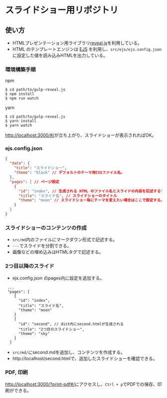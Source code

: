 # スライドショー用リポジトリ

## 使い方

* HTMLプレゼンテーション用ライブラリ[reveal.js](https://revealjs.com/)を利用している。
* HTML のテンプレートエンジンは [EJS](http://ejs.co/) を利用し、`src/ejs/ejs.config.json`に設定した値を読み込みHTMLを出力している。

### 環境構築手順
npm

```
$ cd path/to/gulp-reveal.js
$ npm install
$ npm run watch
```
yarn

```
$ cd path/to/gulp-reveal.js
$ yarn install
$ yarn watch
```


[http://localhost:3000/#/](http://localhost:3000/#/)が立ち上がり、スライドショーが表示されればOK。

### ejs.config.json
```json
{
  "data": {
    "title": "スライドショー",
    "theme": "black" // デフォルトのテーマ用CSSファイル名。
  },
  "pages": [ // ページ設定
    {
      "id": "index", // 生成される HTML のファイル名とスライドの内容を記述するマークダウンのファイル名
      "title": "スライド名", // スライドショーのタイトル
      "theme": "moon" // スライドショー毎にテーマを変えたい場合はここで設定する。
    }
  ]
}
```

### スライドショーのコンテンツの作成
* `src/md`内のファイルにマークダウン形式で記述する。
* `---`でスライドを分割できる。
* 画像などの埋め込みはHTMLタグで記述する。


### 2つ目以降のスライド
* ejs.config.json のpages内に設定を追加する。

```
 ...
 "pages": [ 
    {
      "id": "index",
      "title": "スライド名",
      "theme": "moon"
    }
    {
      "id": "second", // dist内にsecond.htmlが生成される
      "title": "2つ目のスライドショー",
      "theme": "sky"
    }
  ]

```
* `src/md/`にsecond.mdを追加し、コンテンツを作成する。
* http://localhost/second.htmlで、追加したスライドショーを確認できる。

### PDF, 印刷

[http://localhost:3000/?print-pdf#/](http://localhost:3000/?print-pdf#/)にアクセスし、`Ctrl + p`でPDFでの保存、印刷ができる。
